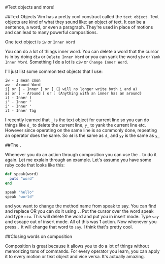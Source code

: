 #Text objects and more!

##Text Objects
Vim has a pretty cool construct called the `text object`. Text objects are kind
of what they sound like: an object of text. It can be a sentence, a word, or
even a paragraph. They're used in place of motions and can lead to many powerful
compositions.

One text object is `iw` or `Inner Word`

You can do a lot of things inner word. You can delete a word that the cursor is
in by doing `diw` or `Delete Inner Word` or you can yank the word `yiw` or `Yank
Inner Word`. Something I do a lot is `ciw` or `Change Inner Word`.

I'll just list some common text objects that I use:

```
iw - I mean cmon
aw - Around Word
i[ or ] - Inner [ or ] (I will no longer write both i and a)
a[ or ] - Around [ or ] (Anything with an inner has an around)
i( - Inner (
i" - Inner "
i' - Inner '
it - Inner Tag
```

I recently learned that `_` is the text object for current line so you can do
things like `d_` to delete the current line, `y_` to yank the current line etc.
However since operating on the same line is so commonly done, repeating an
operator does the same. So `dd` is the same as `d_` and `yy` is the same as `y_`

##The .

Whenever you do an action through composition you can use the `.` to do it
again. Let me explain through an example. Let's assume you have some ruby code
that looks like this:

```ruby
def speak(word)
  puts "word"
end

speak "hello"
speak "world"
```
and you want to change the method name from speak to say. You can find and
replace OR you can do it using `.`. Put the cursor over the word speak and type
`ciw`. This will delete the word and put you in insert mode. Type `say` and
escape out of insert mode. All of this was 1 action. Now whenever you press `.`
it will change that word to `say`. I think that's pretty cool.

##Closing words on composition

Composition is great because it allows you to do a lot of things without
memorizing tons of commands. For every operator you learn, you can apply it to
every motion or text object and vice versa. It's actually amazing.
